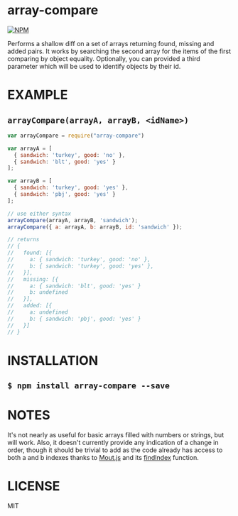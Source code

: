 array-compare
=====

[![NPM](https://nodei.co/npm/array-compare.png)](https://nodei.co/npm/array-compare/)

Performs a shallow diff on a set of arrays returning found, missing and added pairs. It works by searching the second array for the items of the first comparing by object equality. Optionally, you can provided a third parameter which will be used to identify objects by their id.


EXAMPLE
====

`arrayCompare(arrayA, arrayB, <idName>)`
---

```js
var arrayCompare = require("array-compare")

var arrayA = [
  { sandwich: 'turkey', good: 'no' },
  { sandwich: 'blt', good: 'yes' }
];

var arrayB = [
  { sandwich: 'turkey', good: 'yes' },
  { sandwich: 'pbj', good: 'yes' }
];

// use either syntax
arrayCompare(arrayA, arrayB, 'sandwich');
arrayCompare({ a: arrayA, b: arrayB, id: 'sandwich' });

// returns
// {
//   found: [{
//     a: { sandwich: 'turkey', good: 'no' },
//     b: { sandwich: 'turkey', good: 'yes' },
//   }],
//   missing: [{
//     a: { sandwich: 'blt', good: 'yes' }
//     b: undefined
//   }],
//   added: [{
//     a: undefined
//     b: { sandwich: 'pbj', good: 'yes' }
//   }]
// }
```

INSTALLATION
===
`$ npm install array-compare --save`
---

NOTES
===
It's not nearly as useful for basic arrays filled with numbers or strings, but will work. Also, it doesn't currently provide any indication of a change in order, though it should be trivial to add as the code already has access to both a and b indexes thanks to [Mout.js](http://moutjs.com) and its [findIndex](http://moutjs.com/docs/latest/array.html#findIndex) function.

LICENSE
=======

MIT
